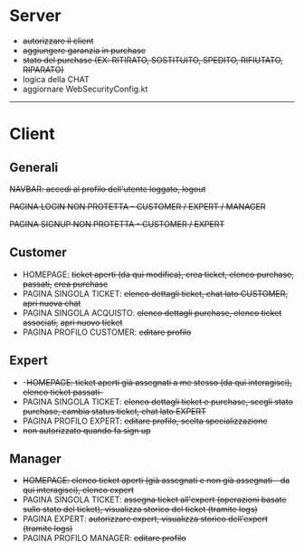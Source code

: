 # Server

- ~~autorizzare il client~~
- ~~aggiungere garanzia in purchase~~
- ~~stato del purchase (EX: RITIRATO, SOSTITUITO, SPEDITO, RIFIUTATO, RIPARATO)~~
- logica della CHAT
- aggiornare WebSecurityConfig.kt

-------------------------------------------------------------------------------

# Client

## Generali

~~NAVBAR: accedi al profilo dell'utente loggato, logout~~

~~PAGINA LOGIN NON PROTETTA - CUSTOMER / EXPERT / MANAGER~~

~~PAGINA SIGNUP NON PROTETTA - CUSTOMER / EXPERT~~

## Customer

- HOMEPAGE: ~~ticket aperti (da qui modifica), crea ticket, elenco purchase, passati,~~ ~~crea purchase~~
- PAGINA SINGOLA TICKET: ~~elenco dettagli ticket, chat lato CUSTOMER, apri nuova chat~~
- PAGINA SINGOLA ACQUISTO: ~~elenco dettagli purchase, elenco ticket associati,~~ ~~apri nuovo ticket~~
- PAGINA PROFILO CUSTOMER: ~~editare profilo~~

## Expert

- -~~HOMEPAGE: ticket aperti già assegnati a me stesso (da qui interagisci), elenco ticket passati-~~
- PAGINA SINGOLA TICKET: ~~elenco dettagli ticket e purchase, scegli stato purchase, cambia status ticket, chat lato EXPERT~~
- PAGINA PROFILO EXPERT: ~~editare profilo, scelta specializzazione~~
- ~~non autorizzato quando fa sign up~~

## Manager

- ~~HOMEPAGE: elenco ticket aperti (già assegnati e non già assegnati - da qui interagisci), elenco expert~~
- PAGINA SINGOLA TICKET: ~~assegna ticket all'expert (operazioni basate sullo stato del ticket), visualizza storico del ticket (tramite logs)~~
- PAGINA EXPERT: ~~autorizzare expert, visualizza storico dell'expert (tramite logs)~~
- PAGINA PROFILO MANAGER: ~~editare profilo~~